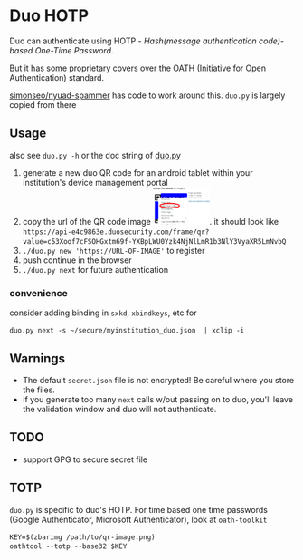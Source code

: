 # Duo HOTP
Duo can authenticate using HOTP - _Hash(message authentication code)-based One-Time Password_.

But it has some proprietary covers over the OATH (Initiative for Open Authentication) standard.

[simonseo/nyuad-spammer](https://github.com/simonseo/nyuad-spammer/tree/master/spammer/duo) has code to work around this. 
`duo.py` is largely copied from there

## Usage
also see `duo.py -h` or the doc string of [duo.py](blob/main/duo.py)

1. generate a new duo QR code for an android tablet within your institution's device management portal
2. copy the url of the QR code image   <img src="img/copy_qr_code.png?raw=True" width=100>. it should look like `https://api-e4c9863e.duosecurity.com/frame/qr?value=c53Xoof7cFSOHGxtm69f-YXBpLWU0Yzk4NjNlLmR1b3NlY3VyaXR5LmNvbQ`
3. `./duo.py new 'https://URL-OF-IMAGE'` to register
4. push continue in the browser
5. `./duo.py next` for future authentication

### convenience
consider adding binding in `sxkd`, `xbindkeys`, etc for
```
duo.py next -s ~/secure/myinstitution_duo.json  | xclip -i
```

## Warnings
 * The default `secret.json` file is not encrypted! Be careful where you store the files.
 * if you generate too many `next` calls w/out passing on to duo, you'll leave the validation window and duo will not authenticate.

## TODO
 * support GPG to secure secret file

## TOTP
`duo.py` is specific to duo's HOTP.
For time based one time passwords (Google Authenticator, Microsoft Authenticator), look at `oath-toolkit`

```
KEY=$(zbarimg /path/to/qr-image.png)
oathtool --totp --base32 $KEY
```
